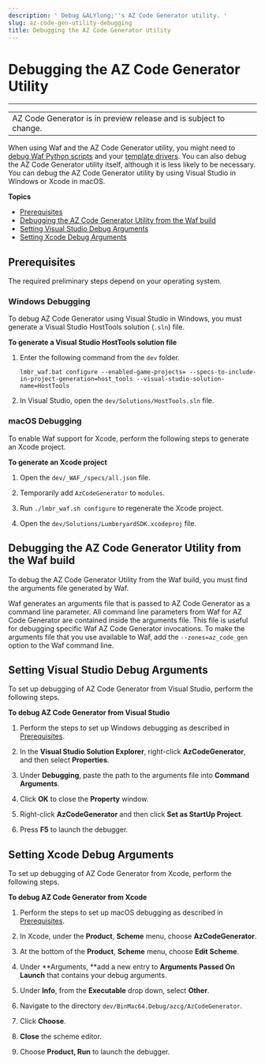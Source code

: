 ```yaml
---
description: ' Debug &ALYlong;''s AZ Code Generator utility. '
slug: az-code-gen-utility-debugging
title: Debugging the AZ Code Generator Utility
---
```

# Debugging the AZ Code Generator Utility<a name="az-code-gen-utility-debugging"></a>


****  

|  | 
| --- |
| AZ Code Generator is in preview release and is subject to change\. | 

When using Waf and the AZ Code Generator utility, you might need to [debug Waf Python scripts](/docs/userguide/codegen/waf-debugging.md) and your [template drivers](az-cod-gen-template-driver-debugging.md)\. You can also debug the AZ Code Generator utility itself, although it is less likely to be necessary\. You can debug the AZ Code Generator utility by using Visual Studio in Windows or Xcode in macOS\.

**Topics**
+ [Prerequisites](#az-code-gen-utility-debugging-prerequisites)
+ [Debugging the AZ Code Generator Utility from the Waf build](#az-code-gen-utility-debugging-from-waf-build)
+ [Setting Visual Studio Debug Arguments](#az-code-gen-utility-debugging-visual-studio-arguments)
+ [Setting Xcode Debug Arguments](#az-code-gen-utility-debugging-xcode-arguments)

## Prerequisites<a name="az-code-gen-utility-debugging-prerequisites"></a>

 The required preliminary steps depend on your operating system\. 

### Windows Debugging<a name="az-code-gen-utility-debugging-windows"></a>

To debug AZ Code Generator using Visual Studio in Windows, you must generate a Visual Studio HostTools solution \(`.sln`\) file\.

**To generate a Visual Studio HostTools solution file**

1. Enter the following command from the `dev` folder\. 

   ```
   lmbr_waf.bat configure --enabled-game-projects= --specs-to-include-in-project-generation=host_tools --visual-studio-solution-name=HostTools
   ```

1. In Visual Studio, open the `dev/Solutions/HostTools.sln` file\. 

### macOS Debugging<a name="az-code-gen-utility-debugging-osx"></a>

 To enable Waf support for Xcode, perform the following steps to generate an Xcode project\. 

**To generate an Xcode project**

1.  Open the `dev/_WAF_/specs/all.json` file\.

1.  Temporarily add `AzCodeGenerator` to `modules`\. 

1.  Run `./lmbr_waf.sh configure` to regenerate the Xcode project\. 

1.  Open the `dev/Solutions/LumberyardSDK.xcodeproj` file\.

## Debugging the AZ Code Generator Utility from the Waf build<a name="az-code-gen-utility-debugging-from-waf-build"></a>

To debug the AZ Code Generator Utility from the Waf build, you must find the arguments file generated by Waf\.

Waf generates an arguments file that is passed to AZ Code Generator as a command line parameter\. All command line parameters from Waf for AZ Code Generator are contained inside the arguments file\. This file is useful for debugging specific Waf AZ Code Generator invocations\. To make the arguments file that you use available to Waf, add the `--zones=az_code_gen` option to the Waf command line\. 

## Setting Visual Studio Debug Arguments<a name="az-code-gen-utility-debugging-visual-studio-arguments"></a>

To set up debugging of AZ Code Generator from Visual Studio, perform the following steps\.

**To debug AZ Code Generator from Visual Studio**

1. Perform the steps to set up Windows debugging as described in [Prerequisites](#az-code-gen-utility-debugging-prerequisites)\. 

1.  In the **Visual Studio Solution Explorer**, right\-click **AzCodeGenerator**, and then select **Properties**\. 

1.  Under **Debugging**, paste the path to the arguments file into **Command Arguments**\. 

1.  Click **OK** to close the **Property** window\. 

1.  Right\-click **AzCodeGenerator** and then click **Set as StartUp Project**\. 

1.  Press **F5** to launch the debugger\. 

## Setting Xcode Debug Arguments<a name="az-code-gen-utility-debugging-xcode-arguments"></a>

To set up debugging of AZ Code Generator from Xcode, perform the following steps\.

**To debug AZ Code Generator from Xcode**

1.  Perform the steps to set up macOS debugging as described in [Prerequisites](#az-code-gen-utility-debugging-prerequisites)\. 

1.  In Xcode, under the **Product**, **Scheme** menu, choose **AzCodeGenerator**\. 

1.  At the bottom of the **Product**, **Scheme** menu, choose **Edit Scheme**\. 

1.  Under **Arguments, **add a new entry to **Arguments Passed On Launch** that contains your debug arguments\. 

1.  Under **Info**, from the **Executable** drop down, select **Other**\. 

   1.  Navigate to the directory `dev/BinMac64.Debug/azcg/AzCodeGenerator`\. 

   1.  Click **Choose**\. 

1.  **Close** the scheme editor\. 

1.  Choose **Product, Run** to launch the debugger\. 
